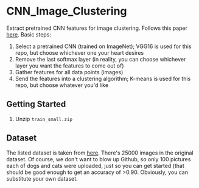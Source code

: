 # CNN_Image_Clustering
Extract pretrained CNN features for image clustering. Follows this paper [here](https://arxiv.org/abs/1707.01700#:~:text=These%20results%20strengthen%20the%20belief,approaches%2C%20even%20for%20unsupervised%20tasks.).
Basic steps:
1. Select a pretrained CNN (trained on ImageNet); VGG16 is used for this repo, but choose whichever one your heart desires
2. Remove the last softmax layer (in reality, you can choose whichever layer you want the features to come out of)
3. Gather features for all data points (images)
4. Send the features into a clustering algorithm; K-means is used for this repo, but choose whatever you'd like

## Getting Started
1. Unzip `train_small.zip`

## Dataset
The listed dataset is taken from [here](https://www.kaggle.com/c/dogs-vs-cats). There's 25000 images in the original dataset. Of course, we don't want to blow up Github, so only 100 pictures each of dogs and cats were uploaded, just so you can get started (that should be good enough to get an accuracy of >0.90. Obviously, you can substitute your own dataset.
